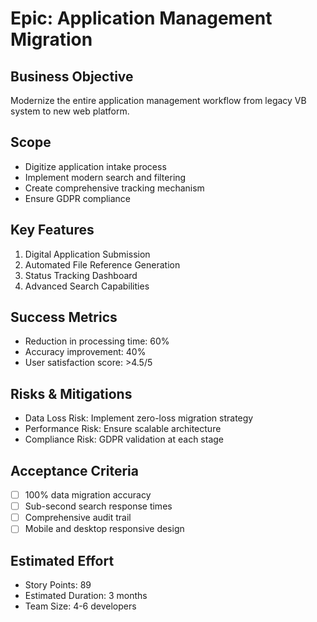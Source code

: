 # Epic: Application Management Migration

## Business Objective
Modernize the entire application management workflow from legacy VB system to new web platform.

## Scope
- Digitize application intake process
- Implement modern search and filtering
- Create comprehensive tracking mechanism
- Ensure GDPR compliance

## Key Features
1. Digital Application Submission
2. Automated File Reference Generation
3. Status Tracking Dashboard
4. Advanced Search Capabilities

## Success Metrics
- Reduction in processing time: 60%
- Accuracy improvement: 40%
- User satisfaction score: >4.5/5

## Risks & Mitigations
- Data Loss Risk: Implement zero-loss migration strategy
- Performance Risk: Ensure scalable architecture
- Compliance Risk: GDPR validation at each stage

## Acceptance Criteria
- [ ] 100% data migration accuracy
- [ ] Sub-second search response times
- [ ] Comprehensive audit trail
- [ ] Mobile and desktop responsive design

## Estimated Effort
- Story Points: 89
- Estimated Duration: 3 months
- Team Size: 4-6 developers